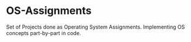 # OS-Assignments
Set of Projects done as Operating System Assignments. Implementing OS concepts part-by-part in code.

